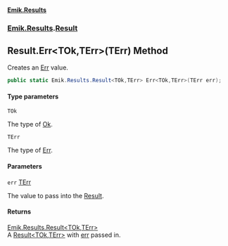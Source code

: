 #### [Emik.Results](index.md 'index')
### [Emik.Results](Emik.Results.md 'Emik.Results').[Result](Result.md 'Emik.Results.Result')

## Result.Err<TOk,TErr>(TErr) Method

Creates an [Err](Result_TOk,TErr_.Err().md 'Emik.Results.Result<TOk,TErr>.Err') value.

```csharp
public static Emik.Results.Result<TOk,TErr> Err<TOk,TErr>(TErr err);
```
#### Type parameters

<a name='Emik.Results.Result.Err_TOk,TErr_(TErr).TOk'></a>

`TOk`

The type of [Ok](Result_TOk,TErr_.Ok().md 'Emik.Results.Result<TOk,TErr>.Ok').

<a name='Emik.Results.Result.Err_TOk,TErr_(TErr).TErr'></a>

`TErr`

The type of [Err](Result_TOk,TErr_.Err().md 'Emik.Results.Result<TOk,TErr>.Err').
#### Parameters

<a name='Emik.Results.Result.Err_TOk,TErr_(TErr).err'></a>

`err` [TErr](Result.Err(TErr).md#Emik.Results.Result.Err_TOk,TErr_(TErr).TErr 'Emik.Results.Result.Err<TOk,TErr>(TErr).TErr')

The value to pass into the [Result](Result.md 'Emik.Results.Result').

#### Returns
[Emik.Results.Result&lt;](Result_TOk,TErr_.md 'Emik.Results.Result<TOk,TErr>')[TOk](Result.Err(TErr).md#Emik.Results.Result.Err_TOk,TErr_(TErr).TOk 'Emik.Results.Result.Err<TOk,TErr>(TErr).TOk')[,](Result_TOk,TErr_.md 'Emik.Results.Result<TOk,TErr>')[TErr](Result.Err(TErr).md#Emik.Results.Result.Err_TOk,TErr_(TErr).TErr 'Emik.Results.Result.Err<TOk,TErr>(TErr).TErr')[&gt;](Result_TOk,TErr_.md 'Emik.Results.Result<TOk,TErr>')  
A [Result&lt;TOk,TErr&gt;](Result_TOk,TErr_.md 'Emik.Results.Result<TOk,TErr>') with [err](Result.Err(TErr).md#Emik.Results.Result.Err_TOk,TErr_(TErr).err 'Emik.Results.Result.Err<TOk,TErr>(TErr).err') passed in.